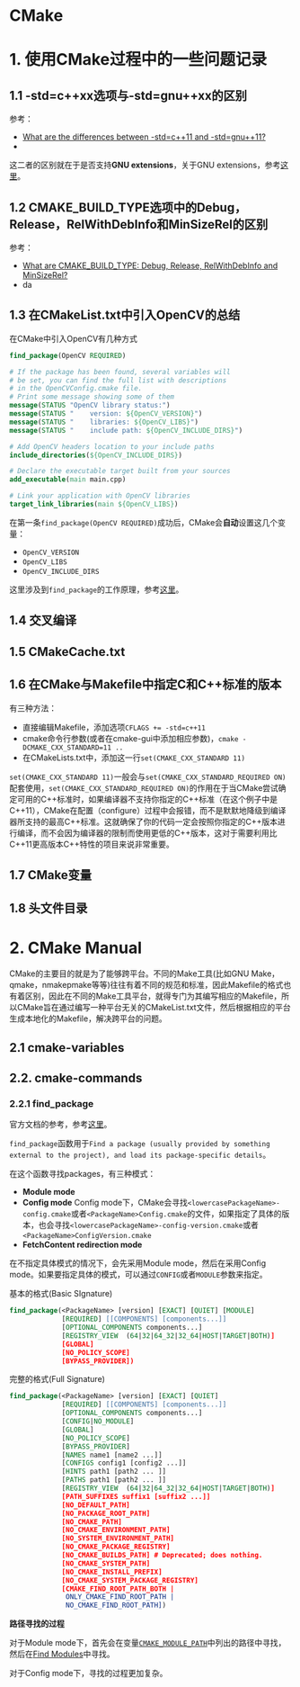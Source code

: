 # CMake

# 1. 使用CMake过程中的一些问题记录



## 1.1 -std=c++xx选项与-std=gnu++xx的区别

参考：

- [What are the differences between -std=c++11 and -std=gnu++11?](https://stackoverflow.com/questions/10613126/what-are-the-differences-between-std-c11-and-std-gnu11)
- 



这二者的区别就在于是否支持**GNU extensions**，关于GNU extensions，参考[这里](https://gcc.gnu.org/onlinedocs/gcc/C_002b_002b-Extensions.html)。



## 1.2 CMAKE_BUILD_TYPE选项中的Debug，Release，RelWithDebInfo和MinSizeRel的区别

参考：

- [What are CMAKE_BUILD_TYPE: Debug, Release, RelWithDebInfo and MinSizeRel?](https://stackoverflow.com/questions/48754619/what-are-cmake-build-type-debug-release-relwithdebinfo-and-minsizerel)
- da



## 1.3 在CMakeList.txt中引入OpenCV的总结

在CMake中引入OpenCV有几种方式

```cmake
find_package(OpenCV REQUIRED)

# If the package has been found, several variables will
# be set, you can find the full list with descriptions
# in the OpenCVConfig.cmake file.
# Print some message showing some of them
message(STATUS "OpenCV library status:")
message(STATUS "    version: ${OpenCV_VERSION}")
message(STATUS "    libraries: ${OpenCV_LIBS}")
message(STATUS "    include path: ${OpenCV_INCLUDE_DIRS}")

# Add OpenCV headers location to your include paths
include_directories(${OpenCV_INCLUDE_DIRS})

# Declare the executable target built from your sources
add_executable(main main.cpp)

# Link your application with OpenCV libraries
target_link_libraries(main ${OpenCV_LIBS})
```

在第一条`find_package(OpenCV REQUIRED)`成功后，CMake会**自动**设置这几个变量：

- `OpenCV_VERSION`
- `OpenCV_LIBS`
- `OpenCV_INCLUDE_DIRS`



这里涉及到`find_package`的工作原理，参考[这里](#2.2.1-find_package)。



## 1.4 交叉编译



## 1.5 CMakeCache.txt



## 1.6 在CMake与Makefile中指定C和C++标准的版本

有三种方法：

- 直接编辑Makefile，添加选项`CFLAGS += -std=c++11`
- cmake命令行参数(或者在cmake-gui中添加相应参数)，`cmake -DCMAKE_CXX_STANDARD=11 ..`
- 在CMakeLists.txt中，添加这一行`set(CMAKE_CXX_STANDARD 11)`

`set(CMAKE_CXX_STANDARD 11)`一般会与`set(CMAKE_CXX_STANDARD_REQUIRED ON)`配套使用，`set(CMAKE_CXX_STANDARD_REQUIRED ON)`的作用在于当CMake尝试确定可用的C++标准时，如果编译器不支持你指定的C++标准（在这个例子中是C++11），CMake在配置（configure）过程中会报错，而不是默默地降级到编译器所支持的最高C++标准。这就确保了你的代码一定会按照你指定的C++版本进行编译，而不会因为编译器的限制而使用更低的C++版本，这对于需要利用比C++11更高版本C++特性的项目来说非常重要。



## 1.7 CMake变量



## 1.8 头文件目录





# 2. CMake Manual

CMake的主要目的就是为了能够跨平台。不同的Make工具(比如GNU Make，qmake，nmakepmake等等)往往有着不同的规范和标准，因此Makefile的格式也有着区别，因此在不同的Make工具平台，就得专门为其编写相应的Makefile，所以CMake旨在通过编写一种平台无关的CMakeList.txt文件，然后根据相应的平台生成本地化的Makefile，解决跨平台的问题。

## 2.1 cmake-variables

## 2.2. cmake-commands

### 2.2.1 find_package

官方文档的参考，参考[这里](https://cmake.org/cmake/help/latest/command/find_package.html)。

`find_package`函数用于`Find a package (usually provided by something external to the project), and load its package-specific details`。

在这个函数寻找packages，有三种模式：

- **Module mode**
- **Config mode** Config mode下，CMake会寻找`<lowercasePackageName>-config.cmake`或者`<PackageName>Config.cmake`的文件，如果指定了具体的版本，也会寻找`<lowercasePackageName>-config-version.cmake`或者`<PackageName>ConfigVersion.cmake`
- **FetchContent redirection mode**

在不指定具体模式的情况下，会先采用Module mode，然后在采用Config mode。如果要指定具体的模式，可以通过`CONFIG`或者`MODULE`参数来指定。

基本的格式(Basic SIgnature)

```cmake
find_package(<PackageName> [version] [EXACT] [QUIET] [MODULE]
             [REQUIRED] [[COMPONENTS] [components...]]
             [OPTIONAL_COMPONENTS components...]
             [REGISTRY_VIEW  (64|32|64_32|32_64|HOST|TARGET|BOTH)]
             [GLOBAL]
             [NO_POLICY_SCOPE]
             [BYPASS_PROVIDER])
```

完整的格式(Full Signature)

```cmake
find_package(<PackageName> [version] [EXACT] [QUIET]
             [REQUIRED] [[COMPONENTS] [components...]]
             [OPTIONAL_COMPONENTS components...]
             [CONFIG|NO_MODULE]
             [GLOBAL]
             [NO_POLICY_SCOPE]
             [BYPASS_PROVIDER]
             [NAMES name1 [name2 ...]]
             [CONFIGS config1 [config2 ...]]
             [HINTS path1 [path2 ... ]]
             [PATHS path1 [path2 ... ]]
             [REGISTRY_VIEW  (64|32|64_32|32_64|HOST|TARGET|BOTH)]
             [PATH_SUFFIXES suffix1 [suffix2 ...]]
             [NO_DEFAULT_PATH]
             [NO_PACKAGE_ROOT_PATH]
             [NO_CMAKE_PATH]
             [NO_CMAKE_ENVIRONMENT_PATH]
             [NO_SYSTEM_ENVIRONMENT_PATH]
             [NO_CMAKE_PACKAGE_REGISTRY]
             [NO_CMAKE_BUILDS_PATH] # Deprecated; does nothing.
             [NO_CMAKE_SYSTEM_PATH]
             [NO_CMAKE_INSTALL_PREFIX]
             [NO_CMAKE_SYSTEM_PACKAGE_REGISTRY]
             [CMAKE_FIND_ROOT_PATH_BOTH |
              ONLY_CMAKE_FIND_ROOT_PATH |
              NO_CMAKE_FIND_ROOT_PATH])
```



**路径寻找的过程**

对于Module mode下，首先会在变量[`CMAKE_MODULE_PATH`](https://cmake.org/cmake/help/latest/variable/CMAKE_MODULE_PATH.html#variable:CMAKE_MODULE_PATH)中列出的路径中寻找，然后在[Find Modules](https://cmake.org/cmake/help/latest/manual/cmake-developer.7.html#find-modules)中寻找。



对于Config mode下，寻找的过程更加复杂。


